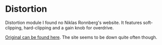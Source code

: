 # Distortion

Distortion module I found no Niklas Ronnberg's website. It features soft-clipping, hard-clipping and a gain knob for overdrive.

[Original can be found here](http://familjenronnberg.se/~niklas/diy/eurorack/dist/). The site seems to be down quite often though.
